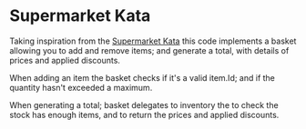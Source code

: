# Supermarket Kata

Taking inspiration from the [Supermarket Kata] this code implements a basket allowing you to add and remove items; and generate a total, with details of prices and applied discounts.

When adding an item the basket checks if it's a valid item.Id; and if the quantity hasn't exceeded a maximum.

When generating a total; basket delegates to inventory the to check the stock has enough items, and to return the prices and applied discounts.

[Supermarket Kata]: http://codekata.com/kata/kata01-supermarket-pricing/
